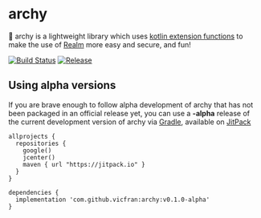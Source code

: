 # archy
:rocket: archy is a lightweight library which uses [kotlin extension functions](https://kotlinlang.org/docs/reference/extensions.html) to make the use of [Realm](https://realm.io/) more easy and secure, and fun!

[![Build Status](https://travis-ci.com/vicfran/archy.svg?branch=dev)](https://travis-ci.com/vicfran/archy)
[![Release](https://jitpack.io/v/vicfran/archy.svg)](https://jitpack.io/#vicfran/archy)

## Using alpha versions

If you are brave enough to follow alpha development of archy that has not been packaged in an official release yet, you can use a **-alpha** release of the current development version of archy via [Gradle](https://gradle.org/), available on [JitPack](https://jitpack.io/#vicfran/archy)

```
allprojects {
  repositories {
    google()
    jcenter()
    maven { url "https://jitpack.io" }
  }
}

dependencies {
  implementation 'com.github.vicfran:archy:v0.1.0-alpha'
}
```
